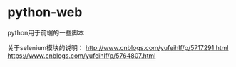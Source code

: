 # python-web
python用于前端的一些脚本

关于selenium模块的说明：
    http://www.cnblogs.com/yufeihlf/p/5717291.html
    https://www.cnblogs.com/yufeihlf/p/5764807.html
